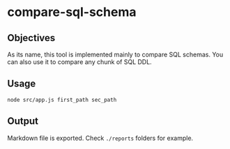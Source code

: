 # compare-sql-schema
## Objectives
As its name, this tool is implemented mainly to compare SQL schemas. You can also use it to compare any chunk of SQL DDL.

## Usage
```shell
node src/app.js first_path sec_path
```

## Output
Markdown file is exported. Check `./reports` folders for example.
